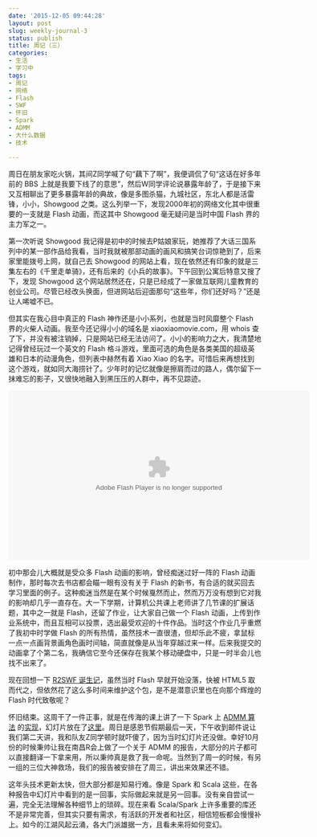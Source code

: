 ```yaml
---
date: '2015-12-05 09:44:28'
layout: post
slug: weekly-journal-3
status: publish
title: 周记（三）
categories:
- 生活
- 学习中
tags:
- 周记
- 网络
- Flash
- SWF
- 怀旧
- Spark
- ADMM
- 大什么数据
- 技术

---
```


周日在朋友家吃火锅，其间Z同学喊了句“藕下了啊”，我便调侃了句“这话在好多年前的 BBS 上就是我要下线了的意思”，然后W同学评论说暴露年龄了，于是接下来又互相聊出了更多暴露年龄的典故，像是多图杀猫，九城社区，东北人都是活雷锋，小小，Showgood 之类。这么列举一下，发现2000年初的网络文化其中很重要的一支就是 Flash 动画，而这其中 Showgood 毫无疑问是当时中国 Flash 界的主力军之一。

第一次听说 Showgood 我记得是初中的时候去P姑娘家玩，她推荐了大话三国系列中的某一部作品给我看，当时我就被那部动画的画风和搞笑台词惊艳到了，后来家里能拨号上网，就自己去 Showgood 的网站上看，现在依然还有印象的就是三集左右的《千里走单骑》，还有后来的《小兵的故事》。下午回到公寓后特意又搜了下，发现 Showgood 这个网站居然还在，只是已经成了一家做互联网儿童教育的创业公司。尽管已经改头换面，但进网站后迎面那句“这些年，你们还好吗？”还是让人唏嘘不已。

但其实在我心目中真正的 Flash 神作还是小小系列，也就是当时风靡整个 Flash 界的火柴人动画。我至今还记得小小的域名是 xiaoxiaomovie.com，用 whois 查了下，并没有被注销掉，只是网站已经无法访问了。小小的影响力之大，我清楚地记得曾经玩过一个英文的 Flash 格斗游戏，里面可选的角色是各类美国的超级英雄和日本的动漫角色，但列表中赫然有着 Xiao Xiao 的名字。可惜后来再想找到这个游戏，就如同大海捞针了。少年时的记忆就像是擦肩而过的路人，偶尔留下一抹难忘的影子，又很快地融入到黑压压的人群中，再不见踪迹。

<!-- more -->

<object width="600" height="338" type="application/x-shockwave-flash" data="http://flash.ngfiles.com/video_player/videoplayer.swf" id="video_embed" style="visibility: visible;">
<param name="wmode" value="direct">
<param name="allowscriptaccess" value="never">
<param name="allowfullscreeninteractive" value="true">
<param name="allowfullscreen" value="true">
<param name="play" value="false">
<param name="flashvars" value="NewgroundsAPI_PublisherID=1&amp;NewgroundsAPI_SandboxID=5663073e76acc&amp;NewgroundsAPI_SessionID=null&amp;NewgroundsAPI_UserName=%26lt%3Bdeleted%26gt%3B&amp;NewgroundsAPI_UserID=0&amp;ng_username=%26lt%3Bdeleted%26gt%3B&amp;url=http%3A//uploads.ungrounded.net/alternate/8000/8601_alternate_24378.mp4%3F-62169966000&amp;title=null&amp;max_resolution=1080&amp;promo_url=http%3A//www.newgrounds.com/portal/exitroll/42307">
</object>

初中那会儿大概就是受众多 Flash 动画的影响，曾经痴迷过好一阵的 Flash 动画制作，那时每次去书店都会瞄一眼有没有关于 Flash 的新书，有合适的就买回去学习里面的例子。这种痴迷当然是在某个时候戛然而止，然而万万没有想到它对我的影响却几乎一直存在。大一下学期，计算机公共课上老师讲了几节课的扩展话题，其中之一就是 Flash，还留了作业，让大家自己做一个 Flash 动画，上传到作业系统中，而且互相可以投票，选出最受欢迎的十件作品。当时这个作业几乎重燃了我初中时学做 Flash 的所有热情，虽然技术一直很渣，但却乐此不疲，拿鼠标一点一点画背景画角色画时间轴，简直就像是从当年穿越过来一样。后来我提交的动画拿了个第二名，我确信它至今还保存在我某个移动硬盘中，只是一时半会儿也找不出来了。

现在回想一下 [R2SWF 诞生记](http://yixuan.cos.name/cn/2013/12/story-of-r2swf-2/)，虽然当时 Flash 早就开始没落，快被 HTML5 取而代之，但依然花了这么多时间来维护这个包，是不是潜意识里也在向那个辉煌的 Flash 时代致敬呢？

怀旧结束。这周干了一件正事，就是在传海的课上讲了一下 Spark 上 [ADMM 算法](http://joegaotao.github.io/cn/2014/02/admm/) 的[实现](https://github.com/yixuan/ADMM-Spark)，幻灯片放在了[这里](http://statr.me/files/ADMM-Spark.html)。周日是感恩节假期最后一天，下午收到邮件说让我们第二天讲，我和队友Z同学顿时就吓傻了，因为当时幻灯片还没做。幸好10月份的时候秉帅让我在南昌R会上做了一个关于 ADMM 的报告，大部分的片子都可以直接翻译一下拿来用，所以秉帅真是救了我一命呢。当然到了周一的时候，有另一组的三位大神救场，我们的报告被安排在了周三，讲出来效果还不错。

这年头技术更新太快，但大部分都是知易行难。像是 Spark 和 Scala 这些，在各种报告中幻灯片中看到的是一回事，实际做起来就是另一回事。没有亲自尝试一遍，完全无法理解各种细节上的琐碎。现在来看 Scala/Spark 上许多重要的库还不是非常完善，但其实只要有需求，有活跃的开发者和社区，相信短板都会慢慢补上。如今的江湖风起云涌，各大门派雄据一方，且看未来将如何变幻。












